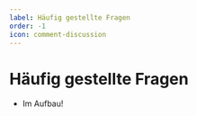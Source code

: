 ```yaml
---
label: Häufig gestellte Fragen
order: -1
icon: comment-discussion
---
```


# Häufig gestellte Fragen

- Im Aufbau!
